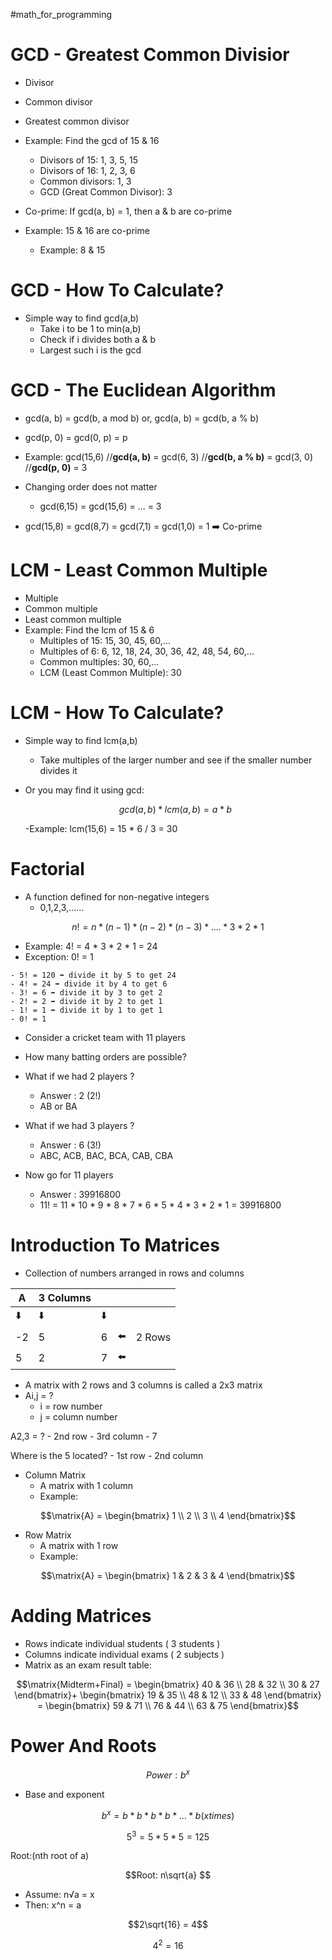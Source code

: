 #math_for_programming 

# GCD - Greatest Common Divisior

- Divisor
- Common divisor
- Greatest common divisor
- Example: Find the gcd of 15 & 16
	- Divisors of 15: 1, 3, 5, 15
	- Divisors of 16: 1, 2, 3, 6
	- Common divisors: 1, 3
	- GCD (Great Common Divisor): 3

- Co-prime: If gcd(a, b) = 1, then a & b are co-prime
- Example: 15 & 16 are co-prime
	- Example: 8 & 15

# GCD - How To Calculate?

- Simple way to find gcd(a,b)
	- Take i to be 1 to min(a,b)
	- Check if i divides both a & b
	- Largest such i is the gcd

# GCD - The Euclidean Algorithm

- gcd(a, b) = gcd(b, a mod b)
or, gcd(a, b) = gcd(b, a % b)
- gcd(p, 0) = gcd(0, p) = p
- Example: 
	   gcd(15,6)      //**gcd(a, b)**
	 = gcd(6, 3)     //**gcd(b, a % b)**
	 = gcd(3, 0)    //**gcd(p, 0)**
	 = 3

- Changing order does not matter
	- gcd(6,15) = gcd(15,6) = ... = 3

- gcd(15,8) = gcd(8,7) = gcd(7,1) = gcd(1,0) = 1 ➡️ Co-prime

# LCM - Least Common Multiple

- Multiple
- Common multiple
- Least common multiple
- Example: Find the lcm of 15 & 6
	- Multiples of 15: 15, 30, 45, 60,...
	- Multiples of 6: 6, 12, 18, 24, 30, 36, 42, 48, 54, 60,...
	- Common multiples: 30, 60,...
	- LCM (Least Common Multiple): 30

# LCM - How To Calculate?

- Simple way to find lcm(a,b)
	- Take multiples of the larger number and see if the smaller number divides it

- Or you may find it using gcd:
	```math
	gcd(a, b) * lcm(a, b) = a * b
	```
	-Example: lcm(15,6) = 15 * 6 / 3 = 30

# Factorial

- A function defined for non-negative integers
     - 0,1,2,3,......
```math
n! = n * (n-1) * (n-2) * (n-3) * .... * 3 * 2 * 1
```
- Example: 4! = 4 * 3 * 2 * 1 = 24
- Exception: 0! = 1

```
- 5! = 120 ➡️ divide it by 5 to get 24
- 4! = 24 ➡️ divide it by 4 to get 6
- 3! = 6 ➡️ divide it by 3 to get 2
- 2! = 2 ➡️ divide it by 2 to get 1
- 1! = 1 ➡️ divide it by 1 to get 1
- 0! = 1 
```

- Consider a cricket team with 11 players
- How many batting orders are possible?

- What if we had 2 players ?
    - Answer : 2 (2!)
	- AB or BA

- What if we had 3 players ?
	- Answer : 6 (3!)
	- ABC, ACB, BAC, BCA, CAB, CBA

- Now go for 11 players
	- Answer : 39916800
	- 11! = 11 * 10 * 9 * 8 * 7 * 6 * 5 * 4 * 3 * 2 * 1 = 39916800

# Introduction To Matrices

- Collection of numbers arranged in rows and columns

| A   | 3 Columns |     |     |        |
| --- | --------- | --- | --- | ------ |
| ⬇️  | ⬇️        | ⬇️  |     |        |
| -2  | 5         | 6   | ⬅️  | 2 Rows |
| 5   | 2         | 7   | ⬅️  |        |

- A matrix with 2 rows and 3 columns is called a 2x3 matrix
- Ai,j = ?
	- i = row number
	- j = column number

A2,3 = ?
	- 2nd row
	- 3rd column
	- 7

Where is the 5 located?
	- 1st row
	- 2nd column

- Column Matrix
	- A matrix with 1 column
	- Example: 
```math
\matrix{A} = \begin{bmatrix} 1 \\ 2 \\ 3 \\ 4 \end{bmatrix}
```
- Row Matrix
	- A matrix with 1 row
	- Example: 
```math
\matrix{A} = \begin{bmatrix} 1 & 2 & 3 & 4 \end{bmatrix}
```
# Adding Matrices

- Rows indicate individual students ( 3 students )
- Columns indicate individual exams ( 2 subjects )
- Matrix as an exam result table:
```math
\matrix{Midterm+Final} = \begin{bmatrix} 40 & 36 \\ 28 & 32 \\ 30 & 27 \end{bmatrix}+ \begin{bmatrix} 19 & 35 \\ 48 & 12 \\ 33 & 48 \end{bmatrix} = \begin{bmatrix} 59 & 71 \\ 76 & 44 \\ 63 & 75 \end{bmatrix}
```
# Power And Roots

```math
Power: b^x
```
- Base and exponent

```math
b^x = b * b * b * b *...* b (x times)
```
```math
5^3 = 5 * 5 * 5 = 125
```
Root:(nth root of a)
```math
Root: n\sqrt{a} 
```
- Assume: n√a = x
- Then: x^n = a

```math
2\sqrt{16} = 4
```
```math
4^2 = 16
```
